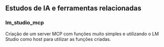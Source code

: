 ## Estudos de IA e ferramentas relacionadas

### lm_studio_mcp
Criação de um server MCP com funções muito simples e utilizando o LM Studio como host para utilizar as funções criadas.